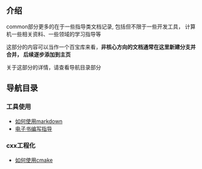 ## 介绍

common部分更多的在于一些指导类文档记录, 包括但不限于一些开发工具，
计算机一些相关资料、一些领域的学习指导等

这部分的内容可以当作一个百宝库来看，__非核心方向的文档通常在这里新建分支并合并，
后续逐步添加到主页__

关于这部分的详情，请查看导航目录部分


## 导航目录

### 工具使用

- [如何使用markdown](./markdown/README.md)
- [电子书编写指导](./vuepress/README.md)

### cxx工程化

- [如何使用cmake](./cmake/README.md)
